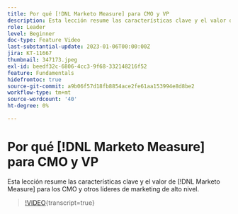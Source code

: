 ```yaml
---
title: Por qué [!DNL Marketo Measure] para CMO y VP
description: Esta lección resume las características clave y el valor de  [!DNL Marketo Measure] para los CMO y otros líderes de marketing de alto nivel.
role: Leader
level: Beginner
doc-type: Feature Video
last-substantial-update: 2023-01-06T00:00:00Z
jira: KT-11667
thumbnail: 347173.jpeg
exl-id: beedf32c-6806-4cc3-9f68-332148216f52
feature: Fundamentals
hidefromtoc: true
source-git-commit: a9b06f57d18fb8854ace2fe61aa153994e8d8be2
workflow-type: tm+mt
source-wordcount: '40'
ht-degree: 0%

---
```


# Por qué [!DNL Marketo Measure] para CMO y VP

Esta lección resume las características clave y el valor de [!DNL Marketo Measure] para los CMO y otros líderes de marketing de alto nivel.

>[!VIDEO](https://video.tv.adobe.com/v/3422200/?learn=on&captions=spa){transcript=true}
